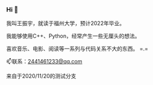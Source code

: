 ### Hi 👋

<!--
**2441461233/2441461233** is a ✨ _special_ ✨ repository because its `README.md` (this file) appears on your GitHub profile.

Here are some ideas to get you started:

- 🔭 I’m currently working on ...
- 🌱 I’m currently learning ...
- 👯 I’m looking to collaborate on ...
- 🤔 I’m looking for help with ...
- 💬 Ask me about ...
- 📫 How to reach me: ...
- 😄 Pronouns: ...
- ⚡ Fun fact: ...
-->

我叫王振宇，就读于福州大学，预计2022年毕业。

我能够使用C++、Python，经常产生一些无厘头的想法。

喜欢音乐、电影、阅读等一系列与代码关系不大的东西。 =.=

📫联系：2441461233@qq.com

来自于2020/11/20的测试分支
